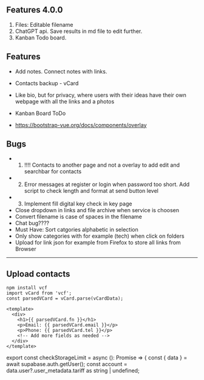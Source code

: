 ## Features 4.0.0

1. Files: Editable filename
2. ChatGPT api. Save results in md file to edit further.
3. Kanban Todo board.

## Features

- Add notes. Connect notes with links.
- Contacts backup - vCard
- Like bio, but for privacy, where users with their ideas have their own webpage with all the links and a photos
- Kanban Board ToDo

- https://bootstrap-vue.org/docs/components/overlay

## Bugs

- 1. !!!! Contacts to another page and not a overlay to add edit and searchbar for contacts
- 2. Error messages at register or login when password too short. Add script to check length and format at send button level
- 3. Implement fill digital key check in key page
- Close dropdown in links and file archive when service is choosen
- Convert filename is case of spaces in the filename
- Chat bug????
- Must Have: Sort catgories alphabetic in selection
- Only show categories with for example (tech) when click on folders
- Upload for link json for example from Firefox to store all links from Browser

---

## Upload contacts

```
npm install vcf
import vCard from 'vcf';
const parsedVCard = vCard.parse(vCardData);

<template>
  <div>
    <h1>{{ parsedVCard.fn }}</h1>
    <p>Email: {{ parsedVCard.email }}</p>
    <p>Phone: {{ parsedVCard.tel }}</p>
    <!-- Add more fields as needed -->
  </div>
</template>
```

export const checkStorageLimit = async (): Promise<boolean> => {
const { data } = await supabase.auth.getUser();
const account = data.user?.user_metadata.tariff as string | undefined;
